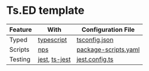 # Ts.ED template

| Feature | With                                                                         | Configuration File                             |
|---------|------------------------------------------------------------------------------|------------------------------------------------|
| Typed   | [typescript](https://www.typescriptlang.org/)                                | [tsconfig.json](./tsconfig.json)               |
| Scripts | [nps](https://github.com/sezna/nps)                                          | [package-scripts.yaml](./package-scripts.yaml) |
| Testing | [jest](https://jestjs.io/), [ts-jest](https://kulshekhar.github.io/ts-jest/) | [jest.config.ts](test/jest.config.ts)          |
